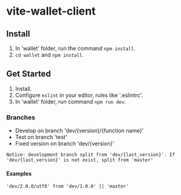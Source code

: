 # vite-wallet-client

## Install

1. In 'wallet' folder, run the command `npm install`.
2. `cd wallet` and `npm install`.

## Get Started

1. Install.
2. Configure `eslint` in your editor, rules like '.eslintrc'.
3. In 'wallet' folder, run command `npm run dev`.

### Branches

* Develop on branch 'dev/{version}/{function name}'
* Test on branch 'test'
* Fixed version on branch 'dev/{version}'

`Notice: development branch split from 'dev/{last_version}'. If 'dev/{last_version}' is not exist, split from 'master'`

#### Examples

` 'dev/2.0.0/utf8' from 'dev/1.0.0' || 'master' `